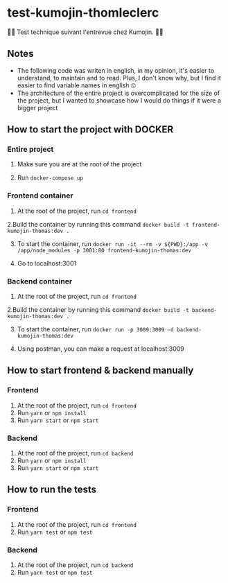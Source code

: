 # test-kumojin-thomleclerc

👨‍💻 Test technique suivant l'entrevue chez Kumojin. 👩‍💻

## Notes

- The following code was writen in english, in my opinion, it's easier to understand, to maintain and to read. Plus, I don't know why, but I find it easier to find variable names in english 🙄
- The architecture of the entire project is overcomplicated for the size of the project, but I wanted to showcase how I would do things if it were a bigger project

## How to start the project with DOCKER

### Entire project

1. Make sure you are at the root of the project

2. Run `docker-compose up`

### Frontend container

1. At the root of the project, run `cd frontend`

2.Build the container by running this command `docker build -t frontend-kumojin-thomas:dev .`

3. To start the container, run `docker run -it --rm -v ${PWD}:/app -v /app/node_modules -p 3001:80 frontend-kumojin-thomas:dev`

4. Go to localhost:3001

### Backend container

1. At the root of the project, run `cd frontend`

2.Build the container by running this command `docker build -t backend-kumojin-thomas:dev .`

3. To start the container, run `docker run -p 3009:3009 -d backend-kumojin-thomas:dev`

4. Using postman, you can make a request at localhost:3009

## How to start frontend & backend manually

### Frontend

1. At the root of the project, run `cd frontend`
2. Run `yarn` or `npm install`
3. Run `yarn start` or `npm start`

### Backend

1. At the root of the project, run `cd backend`
2. Run `yarn` or `npm install`
3. Run `yarn start` or `npm start`

## How to run the tests

### Frontend

1. At the root of the project, run `cd frontend`
2. Run `yarn test` or `npm test`

### Backend

1. At the root of the project, run `cd backend`
2. Run `yarn test` or `npm test`
